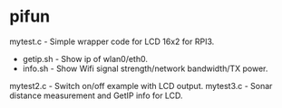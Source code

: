 # pifun

mytest.c   - Simple wrapper code for LCD 16x2 for RPI3.
+ getip.sh - Show ip of wlan0/eth0.
+ info.sh  - Show Wifi signal strength/network bandwidth/TX power.

mytest2.c  - Switch on/off example with LCD output.
mytest3.c  - Sonar distance measurement and GetIP info for LCD.
